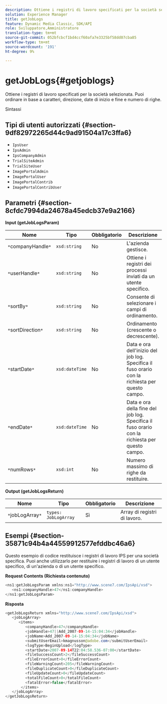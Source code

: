 ```yaml
---
description: Ottiene i registri di lavoro specificati per la società selezionata. Puoi ordinare in base a caratteri, direzione, date di inizio e fine e numero di righe.
solution: Experience Manager
title: getJobLogs
feature: Dynamic Media Classic, SDK/API
role: Sviluppatore,Amministratore
translation-type: tm+mt
source-git-commit: 052bfcbcf1bd4ccf60afa7e3325bf58dd07cba85
workflow-type: tm+mt
source-wordcount: '191'
ht-degree: 9%

---
```



# getJobLogs{#getjoblogs}

Ottiene i registri di lavoro specificati per la società selezionata. Puoi ordinare in base a caratteri, direzione, date di inizio e fine e numero di righe.

Sintassi

## Tipi di utenti autorizzati {#section-9df82972265d44c9ad91504a17c3ffa6}

* `IpsUser`
* `IpsAdmin`
* `IpsCompanyAdmin`
* `TrialSiteAdmin`
* `TrialSiteUser`
* `ImagePortalAdmin`
* `ImagePortalUser`
* `ImagePortalContrib`
* `ImagePortalContribUser`

## Parametri {#section-8cfdc7994da24678a45edcb37e9a2166}

**Input (getJobLogsParam)**

| Nome | Tipo | Obbligatorio | Descrizione |
|---|---|---|---|
| `*`companyHandle`*` | `xsd:string` | No | L&#39;azienda gestisce. |
| `*`userHandle`*` | `xsd:string` | No | Ottiene i registri dei processi inviati da un utente specifico. |
| `*`sortBy`*` | `xsd:string` | No | Consente di selezionare i campi di ordinamento. |
| `*`sortDirection`*` | `xsd:string` | No | Ordinamento (crescente o decrescente). |
| `*`startDate`*` | `xsd:dateTime` | No | Data e ora dell&#39;inizio del job log. Specifica il fuso orario con la richiesta per questo campo. |
| `*`endDate`*` | `xsd:dateTime` | No | Data e ora della fine del job log. Specifica il fuso orario con la richiesta per questo campo. |
| `*`numRows`*` | `xsd:int` | No | Numero massimo di righe da restituire. |

**Output (getJobLogsReturn)**

| Nome | Tipo | Obbligatorio | Descrizione |
|---|---|---|---|
| `*`jobLogArray`*` | `types: JobLogArray` | Sì | Array di registri di lavoro. |

## Esempi {#section-35871c94b4a44559912577efddbc46a6}

Questo esempio di codice restituisce i registri di lavoro IPS per una società specifica. Puoi anche utilizzarlo per restituire i registri di lavoro di un utente specifico, di un&#39;azienda o di un utente specifico.

**Request Contents (Richiesta contenuto)**

```java
<ns1:getJobLogsParam xmlns:ns1="http://www.scene7.com/IpsApi/xsd">
   <ns1:companyHandle>47</ns1:companyHandle>
</ns1:getJobLogsParam>
```

**Risposta**

```java
<getJobLogsReturn xmlns="http://www.scene7.com/IpsApi/xsd">
   <jobLogArray>
      <items>
         <companyHandle>47</companyHandle>
         <jobHandle>47||Add_2007-09-14-15:04:34</jobHandle>
         <jobName>Add_2007-09-14-15:04:34</jobName>
         <submitUserEmail>kmagnusson@adobe.com</submitUserEmail>
         <logType>BeginUpload</logType>
         <startDate>2007-09-14T22:04:58.536-07:00</startDate>
         <fileSuccessCount>2</fileSuccessCount>
         <fileErrorCount>0</fileErrorCount>
         <fileWarningCount>205</fileWarningCount>
         <fileDuplicateCount>0</fileDuplicateCount>
         <fileUpdateCount>0</fileUpdateCount>
         <totalFileCount>0</totalFileCount>
         <fatalError>false</fatalError>
       </items>
   </jobLogArray>
</getJobLogsReturn>
```

